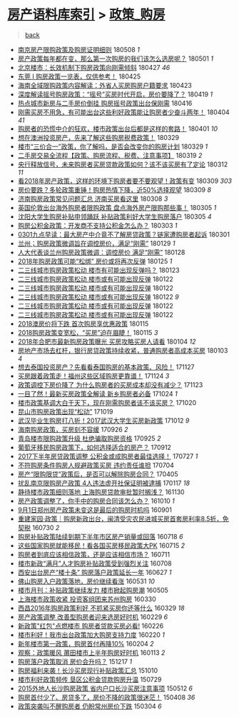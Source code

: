 [房产语料库索引](../../README.md)  > [政策_购房](政策_购房.md)
====
> [back](../README.md)

- [南京房产限购政策及购房证明细则](http://jkwz.applinzi.com/ittc/7100727031522395152.html#%E5%8D%97%E4%BA%AC%E6%88%BF%E4%BA%A7%E9%99%90%E8%B4%AD%E6%94%BF%E7%AD%96%E5%8F%8A%E8%B4%AD%E6%88%BF%E8%AF%81%E6%98%8E%E7%BB%86%E5%88%99) 180508 *1* 
- [房产政策每年都在变，那么第一次购房的我们该怎么选房呢？](http://jkwz.applinzi.com/ittc/7098259320590566411.html#%E6%88%BF%E4%BA%A7%E6%94%BF%E7%AD%96%E6%AF%8F%E5%B9%B4%E9%83%BD%E5%9C%A8%E5%8F%98%EF%BC%8C%E9%82%A3%E4%B9%88%E7%AC%AC%E4%B8%80%E6%AC%A1%E8%B4%AD%E6%88%BF%E7%9A%84%E6%88%91%E4%BB%AC%E8%AF%A5%E6%80%8E%E4%B9%88%E9%80%89%E6%88%BF%E5%91%A2%EF%BC%9F) 180501 *1* 
- [北京楼市：长效机制下购房政策向刚需倾斜](http://jkwz.applinzi.com/ittc/7096539817397715985.html#%E5%8C%97%E4%BA%AC%E6%A5%BC%E5%B8%82%EF%BC%9A%E9%95%BF%E6%95%88%E6%9C%BA%E5%88%B6%E4%B8%8B%E8%B4%AD%E6%88%BF%E6%94%BF%E7%AD%96%E5%90%91%E5%88%9A%E9%9C%80%E5%80%BE%E6%96%9C) 180427 *46* 
- [东莞 I 购房政策一览表，仅供参考！](http://jkwz.applinzi.com/ittc/7095863733396177937.html#%E4%B8%9C%E8%8E%9E+I+%E8%B4%AD%E6%88%BF%E6%94%BF%E7%AD%96%E4%B8%80%E8%A7%88%E8%A1%A8%EF%BC%8C%E4%BB%85%E4%BE%9B%E5%8F%82%E8%80%83%EF%BC%81) 180425  
- [海南全域限购政策内容解读：外省人买房购房户籍要求](http://jkwz.applinzi.com/ittc/7095218443316102151.html#%E6%B5%B7%E5%8D%97%E5%85%A8%E5%9F%9F%E9%99%90%E8%B4%AD%E6%94%BF%E7%AD%96%E5%86%85%E5%AE%B9%E8%A7%A3%E8%AF%BB%EF%BC%9A%E5%A4%96%E7%9C%81%E4%BA%BA%E4%B9%B0%E6%88%BF%E8%B4%AD%E6%88%BF%E6%88%B7%E7%B1%8D%E8%A6%81%E6%B1%82) 180423  
- [深度解读摇号购房政策：“摇号”买房时代开启，房价要降了？](http://jkwz.applinzi.com/ittc/7093622735836283920.html#%E6%B7%B1%E5%BA%A6%E8%A7%A3%E8%AF%BB%E6%91%87%E5%8F%B7%E8%B4%AD%E6%88%BF%E6%94%BF%E7%AD%96%EF%BC%9A%E2%80%9C%E6%91%87%E5%8F%B7%E2%80%9D%E4%B9%B0%E6%88%BF%E6%97%B6%E4%BB%A3%E5%BC%80%E5%90%AF%EF%BC%8C%E6%88%BF%E4%BB%B7%E8%A6%81%E9%99%8D%E4%BA%86%EF%BC%9F) 180419 *1* 
- [热点城市新房与二手房价倒挂 购房摇号政策出台保刚需](http://jkwz.applinzi.com/ittc/7092500391285752838.html#%E7%83%AD%E7%82%B9%E5%9F%8E%E5%B8%82%E6%96%B0%E6%88%BF%E4%B8%8E%E4%BA%8C%E6%89%8B%E6%88%BF%E4%BB%B7%E5%80%92%E6%8C%82+%E8%B4%AD%E6%88%BF%E6%91%87%E5%8F%B7%E6%94%BF%E7%AD%96%E5%87%BA%E5%8F%B0%E4%BF%9D%E5%88%9A%E9%9C%80) 180416  
- [刚需买房不用急，有可能出台这些利好政策能让购房者少奋斗两年！](http://jkwz.applinzi.com/ittc/7088203722327065611.html#%E5%88%9A%E9%9C%80%E4%B9%B0%E6%88%BF%E4%B8%8D%E7%94%A8%E6%80%A5%EF%BC%8C%E6%9C%89%E5%8F%AF%E8%83%BD%E5%87%BA%E5%8F%B0%E8%BF%99%E4%BA%9B%E5%88%A9%E5%A5%BD%E6%94%BF%E7%AD%96%E8%83%BD%E8%AE%A9%E8%B4%AD%E6%88%BF%E8%80%85%E5%B0%91%E5%A5%8B%E6%96%97%E4%B8%A4%E5%B9%B4%EF%BC%81) 180404 *41* 
- [购房者的恐慌中介的狂欢，楼市政策出台后都是这样的套路！](http://jkwz.applinzi.com/ittc/7087137649028760583.html#%E8%B4%AD%E6%88%BF%E8%80%85%E7%9A%84%E6%81%90%E6%85%8C%E4%B8%AD%E4%BB%8B%E7%9A%84%E7%8B%82%E6%AC%A2%EF%BC%8C%E6%A5%BC%E5%B8%82%E6%94%BF%E7%AD%96%E5%87%BA%E5%8F%B0%E5%90%8E%E9%83%BD%E6%98%AF%E8%BF%99%E6%A0%B7%E7%9A%84%E5%A5%97%E8%B7%AF%EF%BC%81) 180401 *10* 
- [想在澳洲投资房产，先来了解这些购房税费政策！](http://jkwz.applinzi.com/ittc/7085959064892998663.html#%E6%83%B3%E5%9C%A8%E6%BE%B3%E6%B4%B2%E6%8A%95%E8%B5%84%E6%88%BF%E4%BA%A7%EF%BC%8C%E5%85%88%E6%9D%A5%E4%BA%86%E8%A7%A3%E8%BF%99%E4%BA%9B%E8%B4%AD%E6%88%BF%E7%A8%8E%E8%B4%B9%E6%94%BF%E7%AD%96%EF%BC%81) 180329  
- [楼市“三价合一”政策，你了解吗，是否会改变你的购房计划](http://jkwz.applinzi.com/ittc/7085678884450468880.html#%E6%A5%BC%E5%B8%82%E2%80%9C%E4%B8%89%E4%BB%B7%E5%90%88%E4%B8%80%E2%80%9D%E6%94%BF%E7%AD%96%EF%BC%8C%E4%BD%A0%E4%BA%86%E8%A7%A3%E5%90%97%EF%BC%8C%E6%98%AF%E5%90%A6%E4%BC%9A%E6%94%B9%E5%8F%98%E4%BD%A0%E7%9A%84%E8%B4%AD%E6%88%BF%E8%AE%A1%E5%88%92) 180329 *1* 
- [二手房交易全流程【政策、购房流程、税费、注意事项】](http://jkwz.applinzi.com/ittc/7082127104680657927.html#%E4%BA%8C%E6%89%8B%E6%88%BF%E4%BA%A4%E6%98%93%E5%85%A8%E6%B5%81%E7%A8%8B%E3%80%90%E6%94%BF%E7%AD%96%E3%80%81%E8%B4%AD%E6%88%BF%E6%B5%81%E7%A8%8B%E3%80%81%E7%A8%8E%E8%B4%B9%E3%80%81%E6%B3%A8%E6%84%8F%E4%BA%8B%E9%A1%B9%E3%80%91) 180319 *2* 
- [央行释放信号，未来购房者买房贷款政策如何？该不该买房有了定论](http://jkwz.applinzi.com/ittc/7079534956353422343.html#%E5%A4%AE%E8%A1%8C%E9%87%8A%E6%94%BE%E4%BF%A1%E5%8F%B7%EF%BC%8C%E6%9C%AA%E6%9D%A5%E8%B4%AD%E6%88%BF%E8%80%85%E4%B9%B0%E6%88%BF%E8%B4%B7%E6%AC%BE%E6%94%BF%E7%AD%96%E5%A6%82%E4%BD%95%EF%BC%9F%E8%AF%A5%E4%B8%8D%E8%AF%A5%E4%B9%B0%E6%88%BF%E6%9C%89%E4%BA%86%E5%AE%9A%E8%AE%BA) 180312 *11* 
- [看2018年房产政策，这样的环境下购房者要不要观望！政策有变](http://jkwz.applinzi.com/ittc/7078569874362467338.html#%E7%9C%8B2018%E5%B9%B4%E6%88%BF%E4%BA%A7%E6%94%BF%E7%AD%96%EF%BC%8C%E8%BF%99%E6%A0%B7%E7%9A%84%E7%8E%AF%E5%A2%83%E4%B8%8B%E8%B4%AD%E6%88%BF%E8%80%85%E8%A6%81%E4%B8%8D%E8%A6%81%E8%A7%82%E6%9C%9B%EF%BC%81%E6%94%BF%E7%AD%96%E6%9C%89%E5%8F%98) 180309 *303* 
- [房价要跌？多轮政策重锤！购房热情下降，近50%选择观望](http://jkwz.applinzi.com/ittc/7078541649867441159.html#%E6%88%BF%E4%BB%B7%E8%A6%81%E8%B7%8C%EF%BC%9F%E5%A4%9A%E8%BD%AE%E6%94%BF%E7%AD%96%E9%87%8D%E9%94%A4%EF%BC%81%E8%B4%AD%E6%88%BF%E7%83%AD%E6%83%85%E4%B8%8B%E9%99%8D%EF%BC%8C%E8%BF%9150%25%E9%80%89%E6%8B%A9%E8%A7%82%E6%9C%9B) 180309 *8* 
- [济南购房政策常见问题汇总 济南买房看这里](http://jkwz.applinzi.com/ittc/7078004926255203335.html#%E6%B5%8E%E5%8D%97%E8%B4%AD%E6%88%BF%E6%94%BF%E7%AD%96%E5%B8%B8%E8%A7%81%E9%97%AE%E9%A2%98%E6%B1%87%E6%80%BB+%E6%B5%8E%E5%8D%97%E4%B9%B0%E6%88%BF%E7%9C%8B%E8%BF%99%E9%87%8C) 180308 *3* 
- [英国伦敦出台海外购房者限购政策  盘点海外房产限购那些事！](http://jkwz.applinzi.com/ittc/7076942382438548491.html#%E8%8B%B1%E5%9B%BD%E4%BC%A6%E6%95%A6%E5%87%BA%E5%8F%B0%E6%B5%B7%E5%A4%96%E8%B4%AD%E6%88%BF%E8%80%85%E9%99%90%E8%B4%AD%E6%94%BF%E7%AD%96++%E7%9B%98%E7%82%B9%E6%B5%B7%E5%A4%96%E6%88%BF%E4%BA%A7%E9%99%90%E8%B4%AD%E9%82%A3%E4%BA%9B%E4%BA%8B%EF%BC%81) 180305 *1* 
- [沈阳大学生购房补贴申领踊跃 补贴政策利好大学生购房落户](http://jkwz.applinzi.com/ittc/7076914340450272263.html#%E6%B2%88%E9%98%B3%E5%A4%A7%E5%AD%A6%E7%94%9F%E8%B4%AD%E6%88%BF%E8%A1%A5%E8%B4%B4%E7%94%B3%E9%A2%86%E8%B8%8A%E8%B7%83+%E8%A1%A5%E8%B4%B4%E6%94%BF%E7%AD%96%E5%88%A9%E5%A5%BD%E5%A4%A7%E5%AD%A6%E7%94%9F%E8%B4%AD%E6%88%BF%E8%90%BD%E6%88%B7) 180305 *4* 
- [购房公积金政策：开发商不支持公积金怎么办？](http://jkwz.applinzi.com/ittc/7076354497259766801.html#%E8%B4%AD%E6%88%BF%E5%85%AC%E7%A7%AF%E9%87%91%E6%94%BF%E7%AD%96%EF%BC%9A%E5%BC%80%E5%8F%91%E5%95%86%E4%B8%8D%E6%94%AF%E6%8C%81%E5%85%AC%E7%A7%AF%E9%87%91%E6%80%8E%E4%B9%88%E5%8A%9E%EF%BC%9F) 180303 *1* 
- [0301九点早读：最大房产中介竟不了解房贷政策？链家遭购房者起诉](http://jkwz.applinzi.com/ittc/7075428483516072970.html#0301%E4%B9%9D%E7%82%B9%E6%97%A9%E8%AF%BB%EF%BC%9A%E6%9C%80%E5%A4%A7%E6%88%BF%E4%BA%A7%E4%B8%AD%E4%BB%8B%E7%AB%9F%E4%B8%8D%E4%BA%86%E8%A7%A3%E6%88%BF%E8%B4%B7%E6%94%BF%E7%AD%96%EF%BC%9F%E9%93%BE%E5%AE%B6%E9%81%AD%E8%B4%AD%E6%88%BF%E8%80%85%E8%B5%B7%E8%AF%89) 180301  
- [兰州；购房政策微调旨在调控房价，满足“刚需”](http://jkwz.applinzi.com/ittc/7063761700207985670.html#%E5%85%B0%E5%B7%9E%EF%BC%9B%E8%B4%AD%E6%88%BF%E6%94%BF%E7%AD%96%E5%BE%AE%E8%B0%83%E6%97%A8%E5%9C%A8%E8%B0%83%E6%8E%A7%E6%88%BF%E4%BB%B7%EF%BC%8C%E6%BB%A1%E8%B6%B3%E2%80%9C%E5%88%9A%E9%9C%80%E2%80%9D) 180129 *1* 
- [人大代表谈兰州购房政策微调：调控房价 满足“刚需”](http://jkwz.applinzi.com/ittc/7063635841828520977.html#%E4%BA%BA%E5%A4%A7%E4%BB%A3%E8%A1%A8%E8%B0%88%E5%85%B0%E5%B7%9E%E8%B4%AD%E6%88%BF%E6%94%BF%E7%AD%96%E5%BE%AE%E8%B0%83%EF%BC%9A%E8%B0%83%E6%8E%A7%E6%88%BF%E4%BB%B7+%E6%BB%A1%E8%B6%B3%E2%80%9C%E5%88%9A%E9%9C%80%E2%80%9D) 180128  
- [2018年购房政策可能“松绑” 房价或将再次反弹](http://jkwz.applinzi.com/ittc/7062453606161056784.html#2018%E5%B9%B4%E8%B4%AD%E6%88%BF%E6%94%BF%E7%AD%96%E5%8F%AF%E8%83%BD%E2%80%9C%E6%9D%BE%E7%BB%91%E2%80%9D+%E6%88%BF%E4%BB%B7%E6%88%96%E5%B0%86%E5%86%8D%E6%AC%A1%E5%8F%8D%E5%BC%B9) 180125 *1* 
- [二三线城市购房政策松动 楼市有可能出现反弹吗？](http://jkwz.applinzi.com/ittc/7061803514236240906.html#%E4%BA%8C%E4%B8%89%E7%BA%BF%E5%9F%8E%E5%B8%82%E8%B4%AD%E6%88%BF%E6%94%BF%E7%AD%96%E6%9D%BE%E5%8A%A8+%E6%A5%BC%E5%B8%82%E6%9C%89%E5%8F%AF%E8%83%BD%E5%87%BA%E7%8E%B0%E5%8F%8D%E5%BC%B9%E5%90%97%EF%BC%9F) 180123  
- [二三线城市购房政策松动 楼市或有可能出现反弹](http://jkwz.applinzi.com/ittc/7061407864592008199.html#%E4%BA%8C%E4%B8%89%E7%BA%BF%E5%9F%8E%E5%B8%82%E8%B4%AD%E6%88%BF%E6%94%BF%E7%AD%96%E6%9D%BE%E5%8A%A8+%E6%A5%BC%E5%B8%82%E6%88%96%E6%9C%89%E5%8F%AF%E8%83%BD%E5%87%BA%E7%8E%B0%E5%8F%8D%E5%BC%B9) 180122  
- [二三线城市购房政策松动 楼市或有可能出现反弹](http://jkwz.applinzi.com/ittc/7061398865985405963.html#%E4%BA%8C%E4%B8%89%E7%BA%BF%E5%9F%8E%E5%B8%82%E8%B4%AD%E6%88%BF%E6%94%BF%E7%AD%96%E6%9D%BE%E5%8A%A8+%E6%A5%BC%E5%B8%82%E6%88%96%E6%9C%89%E5%8F%AF%E8%83%BD%E5%87%BA%E7%8E%B0%E5%8F%8D%E5%BC%B9) 180122  
- [二三线城市购房政策松动 楼市或有可能出现反弹](http://jkwz.applinzi.com/ittc/7061397185898218503.html#%E4%BA%8C%E4%B8%89%E7%BA%BF%E5%9F%8E%E5%B8%82%E8%B4%AD%E6%88%BF%E6%94%BF%E7%AD%96%E6%9D%BE%E5%8A%A8+%E6%A5%BC%E5%B8%82%E6%88%96%E6%9C%89%E5%8F%AF%E8%83%BD%E5%87%BA%E7%8E%B0%E5%8F%8D%E5%BC%B9) 180122 *9* 
- [二三线城市购房政策松动 楼市或有可能出现反弹](http://jkwz.applinzi.com/ittc/7061393850344408074.html#%E4%BA%8C%E4%B8%89%E7%BA%BF%E5%9F%8E%E5%B8%82%E8%B4%AD%E6%88%BF%E6%94%BF%E7%AD%96%E6%9D%BE%E5%8A%A8+%E6%A5%BC%E5%B8%82%E6%88%96%E6%9C%89%E5%8F%AF%E8%83%BD%E5%87%BA%E7%8E%B0%E5%8F%8D%E5%BC%B9) 180122  
- [二三线城市购房政策松动 楼市或有可能出现反弹](http://jkwz.applinzi.com/ittc/7061354436243227658.html#%E4%BA%8C%E4%B8%89%E7%BA%BF%E5%9F%8E%E5%B8%82%E8%B4%AD%E6%88%BF%E6%94%BF%E7%AD%96%E6%9D%BE%E5%8A%A8+%E6%A5%BC%E5%B8%82%E6%88%96%E6%9C%89%E5%8F%AF%E8%83%BD%E5%87%BA%E7%8E%B0%E5%8F%8D%E5%BC%B9) 180122  
- [2018澳房价将下跌 首次购房享优惠政策](http://jkwz.applinzi.com/ittc/7058850367247221767.html#2018%E6%BE%B3%E6%88%BF%E4%BB%B7%E5%B0%86%E4%B8%8B%E8%B7%8C+%E9%A6%96%E6%AC%A1%E8%B4%AD%E6%88%BF%E4%BA%AB%E4%BC%98%E6%83%A0%E6%94%BF%E7%AD%96) 180115  
- [2018购房政策变宽松，“买房”迫在眉睫！](http://jkwz.applinzi.com/ittc/7058778679608345617.html#2018%E8%B4%AD%E6%88%BF%E6%94%BF%E7%AD%96%E5%8F%98%E5%AE%BD%E6%9D%BE%EF%BC%8C%E2%80%9C%E4%B9%B0%E6%88%BF%E2%80%9D%E8%BF%AB%E5%9C%A8%E7%9C%89%E7%9D%AB%EF%BC%81) 180115 *3* 
- [2018年合肥市最新购房政策曝光 买房攻略买房人请看](http://jkwz.applinzi.com/ittc/7054774214643418118.html#2018%E5%B9%B4%E5%90%88%E8%82%A5%E5%B8%82%E6%9C%80%E6%96%B0%E8%B4%AD%E6%88%BF%E6%94%BF%E7%AD%96%E6%9B%9D%E5%85%89+%E4%B9%B0%E6%88%BF%E6%94%BB%E7%95%A5%E4%B9%B0%E6%88%BF%E4%BA%BA%E8%AF%B7%E7%9C%8B) 180104 *12* 
- [房地产市场去杠杆，银行房贷政策持续收紧，普通购房者高成本买房](http://jkwz.applinzi.com/ittc/7054305632411190288.html#%E6%88%BF%E5%9C%B0%E4%BA%A7%E5%B8%82%E5%9C%BA%E5%8E%BB%E6%9D%A0%E6%9D%86%EF%BC%8C%E9%93%B6%E8%A1%8C%E6%88%BF%E8%B4%B7%E6%94%BF%E7%AD%96%E6%8C%81%E7%BB%AD%E6%94%B6%E7%B4%A7%EF%BC%8C%E6%99%AE%E9%80%9A%E8%B4%AD%E6%88%BF%E8%80%85%E9%AB%98%E6%88%90%E6%9C%AC%E4%B9%B0%E6%88%BF) 180103 *4* 
- [想去泰国投资房产？先看看泰国购房的基本政策、风险！](http://jkwz.applinzi.com/ittc/7040657770716595216.html#%E6%83%B3%E5%8E%BB%E6%B3%B0%E5%9B%BD%E6%8A%95%E8%B5%84%E6%88%BF%E4%BA%A7%EF%BC%9F%E5%85%88%E7%9C%8B%E7%9C%8B%E6%B3%B0%E5%9B%BD%E8%B4%AD%E6%88%BF%E7%9A%84%E5%9F%BA%E6%9C%AC%E6%94%BF%E7%AD%96%E3%80%81%E9%A3%8E%E9%99%A9%EF%BC%81) 171127  
- [买房跟着政策走！福州这些区域购房更靠谱！](http://jkwz.applinzi.com/ittc/7039546176259490833.html#%E4%B9%B0%E6%88%BF%E8%B7%9F%E7%9D%80%E6%94%BF%E7%AD%96%E8%B5%B0%EF%BC%81%E7%A6%8F%E5%B7%9E%E8%BF%99%E4%BA%9B%E5%8C%BA%E5%9F%9F%E8%B4%AD%E6%88%BF%E6%9B%B4%E9%9D%A0%E8%B0%B1%EF%BC%81) 171124 *3* 
- [政策调控下房价降了 为什么购房者的买房成本却没有减少？](http://jkwz.applinzi.com/ittc/7039074349078807569.html#%E6%94%BF%E7%AD%96%E8%B0%83%E6%8E%A7%E4%B8%8B%E6%88%BF%E4%BB%B7%E9%99%8D%E4%BA%86+%E4%B8%BA%E4%BB%80%E4%B9%88%E8%B4%AD%E6%88%BF%E8%80%85%E7%9A%84%E4%B9%B0%E6%88%BF%E6%88%90%E6%9C%AC%E5%8D%B4%E6%B2%A1%E6%9C%89%E5%87%8F%E5%B0%91%EF%BC%9F) 171123  
- [一目了然！最新买房政策全解读 新乡购房者必备](http://jkwz.applinzi.com/ittc/7027999877307565073.html#%E4%B8%80%E7%9B%AE%E4%BA%86%E7%84%B6%EF%BC%81%E6%9C%80%E6%96%B0%E4%B9%B0%E6%88%BF%E6%94%BF%E7%AD%96%E5%85%A8%E8%A7%A3%E8%AF%BB+%E6%96%B0%E4%B9%A1%E8%B4%AD%E6%88%BF%E8%80%85%E5%BF%85%E5%A4%87) 171024 *1* 
- [楼市政策基调大白于天下，现在刚需购房者该不该买房？](http://jkwz.applinzi.com/ittc/7026531136946308112.html#%E6%A5%BC%E5%B8%82%E6%94%BF%E7%AD%96%E5%9F%BA%E8%B0%83%E5%A4%A7%E7%99%BD%E4%BA%8E%E5%A4%A9%E4%B8%8B%EF%BC%8C%E7%8E%B0%E5%9C%A8%E5%88%9A%E9%9C%80%E8%B4%AD%E6%88%BF%E8%80%85%E8%AF%A5%E4%B8%8D%E8%AF%A5%E4%B9%B0%E6%88%BF%EF%BC%9F) 171020  
- [昆山市购房政策出现“松动”](http://jkwz.applinzi.com/ittc/7026240644559930384.html#%E6%98%86%E5%B1%B1%E5%B8%82%E8%B4%AD%E6%88%BF%E6%94%BF%E7%AD%96%E5%87%BA%E7%8E%B0%E2%80%9C%E6%9D%BE%E5%8A%A8%E2%80%9D) 171019  
- [武汉毕业生购房打八折！2017武汉大学生买房新政策](http://jkwz.applinzi.com/ittc/7023624036398138384.html#%E6%AD%A6%E6%B1%89%E6%AF%95%E4%B8%9A%E7%94%9F%E8%B4%AD%E6%88%BF%E6%89%93%E5%85%AB%E6%8A%98%EF%BC%812017%E6%AD%A6%E6%B1%89%E5%A4%A7%E5%AD%A6%E7%94%9F%E4%B9%B0%E6%88%BF%E6%96%B0%E6%94%BF%E7%AD%96) 171012 *9* 
- [海南购房政策，买房刻不容缓](http://jkwz.applinzi.com/ittc/7017650081250149392.html#%E6%B5%B7%E5%8D%97%E8%B4%AD%E6%88%BF%E6%94%BF%E7%AD%96%EF%BC%8C%E4%B9%B0%E6%88%BF%E5%88%BB%E4%B8%8D%E5%AE%B9%E7%BC%93) 170926 *2* 
- [青岛楼市限购政策升级 杜绝骗取购房资格](http://jkwz.applinzi.com/ittc/7017203863831184400.html#%E9%9D%92%E5%B2%9B%E6%A5%BC%E5%B8%82%E9%99%90%E8%B4%AD%E6%94%BF%E7%AD%96%E5%8D%87%E7%BA%A7+%E6%9D%9C%E7%BB%9D%E9%AA%97%E5%8F%96%E8%B4%AD%E6%88%BF%E8%B5%84%E6%A0%BC) 170925 *2* 
- [葡萄牙移民购房政策下，如何选择适合的房产？](http://jkwz.applinzi.com/ittc/7012353637085611024.html#%E8%91%A1%E8%90%84%E7%89%99%E7%A7%BB%E6%B0%91%E8%B4%AD%E6%88%BF%E6%94%BF%E7%AD%96%E4%B8%8B%EF%BC%8C%E5%A6%82%E4%BD%95%E9%80%89%E6%8B%A9%E9%80%82%E5%90%88%E7%9A%84%E6%88%BF%E4%BA%A7%EF%BC%9F) 170912  
- [2017下半年房贷政策调整 公积金或成购房者最佳选择！](http://jkwz.applinzi.com/ittc/6994911466623599632.html#2017%E4%B8%8B%E5%8D%8A%E5%B9%B4%E6%88%BF%E8%B4%B7%E6%94%BF%E7%AD%96%E8%B0%83%E6%95%B4+%E5%85%AC%E7%A7%AF%E9%87%91%E6%88%96%E6%88%90%E8%B4%AD%E6%88%BF%E8%80%85%E6%9C%80%E4%BD%B3%E9%80%89%E6%8B%A9%EF%BC%81) 170727 *1* 
- [不符购房条件购房人规避政策买房 违约责任谁担](http://jkwz.applinzi.com/ittc/6986590976242877445.html#%E4%B8%8D%E7%AC%A6%E8%B4%AD%E6%88%BF%E6%9D%A1%E4%BB%B6%E8%B4%AD%E6%88%BF%E4%BA%BA%E8%A7%84%E9%81%BF%E6%94%BF%E7%AD%96%E4%B9%B0%E6%88%BF+%E8%BF%9D%E7%BA%A6%E8%B4%A3%E4%BB%BB%E8%B0%81%E6%8B%85) 170704  
- [房产“限购限贷”政策后，是否可以解除购房合同？](http://jkwz.applinzi.com/ittc/6952997477149049860.html#%E6%88%BF%E4%BA%A7%E2%80%9C%E9%99%90%E8%B4%AD%E9%99%90%E8%B4%B7%E2%80%9D%E6%94%BF%E7%AD%96%E5%90%8E%EF%BC%8C%E6%98%AF%E5%90%A6%E5%8F%AF%E4%BB%A5%E8%A7%A3%E9%99%A4%E8%B4%AD%E6%88%BF%E5%90%88%E5%90%8C%EF%BC%9F) 170405  
- [扰乱南京限购房产政策 4人违法虚开社保证明被逮捕](http://jkwz.applinzi.com/ittc/6923912145967531013.html#%E6%89%B0%E4%B9%B1%E5%8D%97%E4%BA%AC%E9%99%90%E8%B4%AD%E6%88%BF%E4%BA%A7%E6%94%BF%E7%AD%96+4%E4%BA%BA%E8%BF%9D%E6%B3%95%E8%99%9A%E5%BC%80%E7%A4%BE%E4%BF%9D%E8%AF%81%E6%98%8E%E8%A2%AB%E9%80%AE%E6%8D%95) 170117 *18* 
- [静待楼市政策细则落地 上海购房贷款审批暂时搁浅？](http://jkwz.applinzi.com/ittc/6906428055081190405.html#%E9%9D%99%E5%BE%85%E6%A5%BC%E5%B8%82%E6%94%BF%E7%AD%96%E7%BB%86%E5%88%99%E8%90%BD%E5%9C%B0+%E4%B8%8A%E6%B5%B7%E8%B4%AD%E6%88%BF%E8%B4%B7%E6%AC%BE%E5%AE%A1%E6%89%B9%E6%9A%82%E6%97%B6%E6%90%81%E6%B5%85%EF%BC%9F) 161130  
- [房产政策调整了，你手中的购房合同该怎么办？](http://jkwz.applinzi.com/ittc/6887411107584541700.html#%E6%88%BF%E4%BA%A7%E6%94%BF%E7%AD%96%E8%B0%83%E6%95%B4%E4%BA%86%EF%BC%8C%E4%BD%A0%E6%89%8B%E4%B8%AD%E7%9A%84%E8%B4%AD%E6%88%BF%E5%90%88%E5%90%8C%E8%AF%A5%E6%80%8E%E4%B9%88%E5%8A%9E%EF%BC%9F) 161010 *1* 
- [9月1日郑州房产政策未变这是最后的购房时机吗](http://jkwz.applinzi.com/ittc/6872817430904177669.html#9%E6%9C%881%E6%97%A5%E9%83%91%E5%B7%9E%E6%88%BF%E4%BA%A7%E6%94%BF%E7%AD%96%E6%9C%AA%E5%8F%98%E8%BF%99%E6%98%AF%E6%9C%80%E5%90%8E%E7%9A%84%E8%B4%AD%E6%88%BF%E6%97%B6%E6%9C%BA%E5%90%97) 160901  
- [重建家园·政策｜购房新政出台，闽清受灾农民进城买房首套房利率8.5折，免契税](http://jkwz.applinzi.com/ittc/6860752991539430404.html#%E9%87%8D%E5%BB%BA%E5%AE%B6%E5%9B%AD%C2%B7%E6%94%BF%E7%AD%96%EF%BD%9C%E8%B4%AD%E6%88%BF%E6%96%B0%E6%94%BF%E5%87%BA%E5%8F%B0%EF%BC%8C%E9%97%BD%E6%B8%85%E5%8F%97%E7%81%BE%E5%86%9C%E6%B0%91%E8%BF%9B%E5%9F%8E%E4%B9%B0%E6%88%BF%E9%A6%96%E5%A5%97%E6%88%BF%E5%88%A9%E7%8E%878.5%E6%8A%98%EF%BC%8C%E5%85%8D%E5%A5%91%E7%A8%8E) 160730 *2* 
- [购房补贴政策陆续到期下半年市区房产销量或回落](http://jkwz.applinzi.com/ittc/6856102594493285381.html#%E8%B4%AD%E6%88%BF%E8%A1%A5%E8%B4%B4%E6%94%BF%E7%AD%96%E9%99%86%E7%BB%AD%E5%88%B0%E6%9C%9F%E4%B8%8B%E5%8D%8A%E5%B9%B4%E5%B8%82%E5%8C%BA%E6%88%BF%E4%BA%A7%E9%94%80%E9%87%8F%E6%88%96%E5%9B%9E%E8%90%BD) 160718 *6* 
- [这些国家购房就能移民！看各国买房移民政策大PK](http://jkwz.applinzi.com/ittc/6855088200045036549.html#%E8%BF%99%E4%BA%9B%E5%9B%BD%E5%AE%B6%E8%B4%AD%E6%88%BF%E5%B0%B1%E8%83%BD%E7%A7%BB%E6%B0%91%EF%BC%81%E7%9C%8B%E5%90%84%E5%9B%BD%E4%B9%B0%E6%88%BF%E7%A7%BB%E6%B0%91%E6%94%BF%E7%AD%96%E5%A4%A7PK) 160715 *2* 
- [购房者到底应该相信政策，还是应该相信市场？](http://jkwz.applinzi.com/ittc/6853659305429173252.html#%E8%B4%AD%E6%88%BF%E8%80%85%E5%88%B0%E5%BA%95%E5%BA%94%E8%AF%A5%E7%9B%B8%E4%BF%A1%E6%94%BF%E7%AD%96%EF%BC%8C%E8%BF%98%E6%98%AF%E5%BA%94%E8%AF%A5%E7%9B%B8%E4%BF%A1%E5%B8%82%E5%9C%BA%EF%BC%9F) 160711  
- [楼市新政“满月”人才购房补贴政策受到强烈关注](http://jkwz.applinzi.com/ittc/6852288237720306692.html#%E6%A5%BC%E5%B8%82%E6%96%B0%E6%94%BF%E2%80%9C%E6%BB%A1%E6%9C%88%E2%80%9D%E4%BA%BA%E6%89%8D%E8%B4%AD%E6%88%BF%E8%A1%A5%E8%B4%B4%E6%94%BF%E7%AD%96%E5%8F%97%E5%88%B0%E5%BC%BA%E7%83%88%E5%85%B3%E6%B3%A8) 160708  
- [西安出台房产“楼十条” 购房落户政策延长一年](http://jkwz.applinzi.com/ittc/6848307818276586500.html#%E8%A5%BF%E5%AE%89%E5%87%BA%E5%8F%B0%E6%88%BF%E4%BA%A7%E2%80%9C%E6%A5%BC%E5%8D%81%E6%9D%A1%E2%80%9D+%E8%B4%AD%E6%88%BF%E8%90%BD%E6%88%B7%E6%94%BF%E7%AD%96%E5%BB%B6%E9%95%BF%E4%B8%80%E5%B9%B4) 160627 *1* 
- [佛山购房入户政策落地，房价继续看涨](http://jkwz.applinzi.com/ittc/6838374241527137284.html#%E4%BD%9B%E5%B1%B1%E8%B4%AD%E6%88%BF%E5%85%A5%E6%88%B7%E6%94%BF%E7%AD%96%E8%90%BD%E5%9C%B0%EF%BC%8C%E6%88%BF%E4%BB%B7%E7%BB%A7%E7%BB%AD%E7%9C%8B%E6%B6%A8) 160531 *10* 
- [楼市月刊：补贴政策继续发力 楼市掀起购房潮](http://jkwz.applinzi.com/ittc/6828666680360043524.html#%E6%A5%BC%E5%B8%82%E6%9C%88%E5%88%8A%EF%BC%9A%E8%A1%A5%E8%B4%B4%E6%94%BF%E7%AD%96%E7%BB%A7%E7%BB%AD%E5%8F%91%E5%8A%9B+%E6%A5%BC%E5%B8%82%E6%8E%80%E8%B5%B7%E8%B4%AD%E6%88%BF%E6%BD%AE) 160505  
- [上海楼市政策收紧 投资客组团来苏州购房](http://jkwz.applinzi.com/ittc/6815353260093211653.html#%E4%B8%8A%E6%B5%B7%E6%A5%BC%E5%B8%82%E6%94%BF%E7%AD%96%E6%94%B6%E7%B4%A7+%E6%8A%95%E8%B5%84%E5%AE%A2%E7%BB%84%E5%9B%A2%E6%9D%A5%E8%8B%8F%E5%B7%9E%E8%B4%AD%E6%88%BF) 160330  
- [西昌2016年购房政策利好 不抓紧买房你还等什么](http://jkwz.applinzi.com/ittc/6814955154977588229.html#%E8%A5%BF%E6%98%8C2016%E5%B9%B4%E8%B4%AD%E6%88%BF%E6%94%BF%E7%AD%96%E5%88%A9%E5%A5%BD+%E4%B8%8D%E6%8A%93%E7%B4%A7%E4%B9%B0%E6%88%BF%E4%BD%A0%E8%BF%98%E7%AD%89%E4%BB%80%E4%B9%88) 160329 *18* 
- [房产政策调整 改善型购房者迎来选房好时机](http://jkwz.applinzi.com/ittc/6804228843640456196.html#%E6%88%BF%E4%BA%A7%E6%94%BF%E7%AD%96%E8%B0%83%E6%95%B4+%E6%94%B9%E5%96%84%E5%9E%8B%E8%B4%AD%E6%88%BF%E8%80%85%E8%BF%8E%E6%9D%A5%E9%80%89%E6%88%BF%E5%A5%BD%E6%97%B6%E6%9C%BA) 160229 *6* 
- [新政策&quot;红包&quot;点燃楼市 购房者贷款买房必看!](http://jkwz.applinzi.com/ittc/6803181333954167812.html#%E6%96%B0%E6%94%BF%E7%AD%96%26quot%3B%E7%BA%A2%E5%8C%85%26quot%3B%E7%82%B9%E7%87%83%E6%A5%BC%E5%B8%82+%E8%B4%AD%E6%88%BF%E8%80%85%E8%B4%B7%E6%AC%BE%E4%B9%B0%E6%88%BF%E5%BF%85%E7%9C%8B%21) 160226  
- [楼市利好！我市出台政策加大购房支持力度](http://jkwz.applinzi.com/ittc/6801008097103447045.html#%E6%A5%BC%E5%B8%82%E5%88%A9%E5%A5%BD%EF%BC%81%E6%88%91%E5%B8%82%E5%87%BA%E5%8F%B0%E6%94%BF%E7%AD%96%E5%8A%A0%E5%A4%A7%E8%B4%AD%E6%88%BF%E6%94%AF%E6%8C%81%E5%8A%9B%E5%BA%A6) 160220 *1* 
- [新年楼市第一政策，购房首付再降10%](http://jkwz.applinzi.com/ittc/6794959833178571780.html#%E6%96%B0%E5%B9%B4%E6%A5%BC%E5%B8%82%E7%AC%AC%E4%B8%80%E6%94%BF%E7%AD%96%EF%BC%8C%E8%B4%AD%E6%88%BF%E9%A6%96%E4%BB%98%E5%86%8D%E9%99%8D10%25) 160204 *2* 
- [观察：政策暖风 莆田楼市上半年购房好时机](http://jkwz.applinzi.com/ittc/6786843370274161668.html#%E8%A7%82%E5%AF%9F%EF%BC%9A%E6%94%BF%E7%AD%96%E6%9A%96%E9%A3%8E+%E8%8E%86%E7%94%B0%E6%A5%BC%E5%B8%82%E4%B8%8A%E5%8D%8A%E5%B9%B4%E8%B4%AD%E6%88%BF%E5%A5%BD%E6%97%B6%E6%9C%BA) 160113 *2* 
- [购房落户政策取消 房价会升吗？](http://jkwz.applinzi.com/ittc/6776786121799500804.html#%E8%B4%AD%E6%88%BF%E8%90%BD%E6%88%B7%E6%94%BF%E7%AD%96%E5%8F%96%E6%B6%88+%E6%88%BF%E4%BB%B7%E4%BC%9A%E5%8D%87%E5%90%97%EF%BC%9F) 151217 *1* 
- [购房福利来袭！长沙买房现行补贴政策汇总](http://jkwz.applinzi.com/ittc/6751558632645116933.html#%E8%B4%AD%E6%88%BF%E7%A6%8F%E5%88%A9%E6%9D%A5%E8%A2%AD%EF%BC%81%E9%95%BF%E6%B2%99%E4%B9%B0%E6%88%BF%E7%8E%B0%E8%A1%8C%E8%A1%A5%E8%B4%B4%E6%94%BF%E7%AD%96%E6%B1%87%E6%80%BB) 151010  
- [楼市利好政策频传 垦区公积金贷款购房升温](http://jkwz.applinzi.com/ittc/547650611438326379.html#%E6%A5%BC%E5%B8%82%E5%88%A9%E5%A5%BD%E6%94%BF%E7%AD%96%E9%A2%91%E4%BC%A0+%E5%9E%A6%E5%8C%BA%E5%85%AC%E7%A7%AF%E9%87%91%E8%B4%B7%E6%AC%BE%E8%B4%AD%E6%88%BF%E5%8D%87%E6%B8%A9) 150729  
- [2015外地人长沙购房政策 省内户口长沙买房注意事项](http://jkwz.applinzi.com/ittc/547650611405445454.html#2015%E5%A4%96%E5%9C%B0%E4%BA%BA%E9%95%BF%E6%B2%99%E8%B4%AD%E6%88%BF%E6%94%BF%E7%AD%96+%E7%9C%81%E5%86%85%E6%88%B7%E5%8F%A3%E9%95%BF%E6%B2%99%E4%B9%B0%E6%88%BF%E6%B3%A8%E6%84%8F%E4%BA%8B%E9%A1%B9) 150512 *6* 
- [购房首付少了、房贷多了，房价不降的政策很迷茫！](http://jkwz.applinzi.com/ittc/547650611402543720.html#%E8%B4%AD%E6%88%BF%E9%A6%96%E4%BB%98%E5%B0%91%E4%BA%86%E3%80%81%E6%88%BF%E8%B4%B7%E5%A4%9A%E4%BA%86%EF%BC%8C%E6%88%BF%E4%BB%B7%E4%B8%8D%E9%99%8D%E7%9A%84%E6%94%BF%E7%AD%96%E5%BE%88%E8%BF%B7%E8%8C%AB%EF%BC%81) 150408 *36* 
- [政策突袭叫不醒购房者 仍盼常州房价下跌](http://jkwz.applinzi.com/ittc/547650611396078252.html#%E6%94%BF%E7%AD%96%E7%AA%81%E8%A2%AD%E5%8F%AB%E4%B8%8D%E9%86%92%E8%B4%AD%E6%88%BF%E8%80%85+%E4%BB%8D%E7%9B%BC%E5%B8%B8%E5%B7%9E%E6%88%BF%E4%BB%B7%E4%B8%8B%E8%B7%8C) 150304 *6* 
